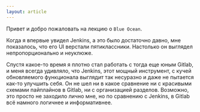 ```yaml
---
layout: article
---
```

Привет и добро пожаловать на лекцию о `Blue Ocean`.

Когда я впервые увидел Jenkins, а это было достаточно давно, мне показалось, что его UI верстали пятиклассники. Настолько он выглядел непропорционально и неуклюже.

Спустя какое-то время я плотно стал работать с тогда еще юным Gitlab, и меня всегда удивляло, что Jenkins, этот мощный инструмент, с кучей обновляемого функционала выглядит так несуразно и даже не пытается как-то улучшить себя. Он не шел ни в какое сравнение ни с красивыми схемами пайплайнов в Gitlab, ни с организацией разделов. Возможно, это просто не заходило лично мне, но по сравнению с Jenkins, в Gitlab всё намного логичнее и информативнее.

